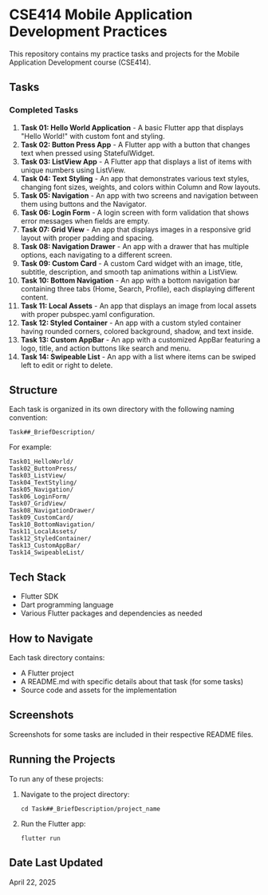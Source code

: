 # CSE414 Mobile Application Development Practices

This repository contains my practice tasks and projects for the Mobile Application Development course (CSE414).

## Tasks

### Completed Tasks

1. **Task 01: Hello World Application** - A basic Flutter app that displays "Hello World!" with custom font and styling.
2. **Task 02: Button Press App** - A Flutter app with a button that changes text when pressed using StatefulWidget.
3. **Task 03: ListView App** - A Flutter app that displays a list of items with unique numbers using ListView.
4. **Task 04: Text Styling** - An app that demonstrates various text styles, changing font sizes, weights, and colors within Column and Row layouts.
5. **Task 05: Navigation** - An app with two screens and navigation between them using buttons and the Navigator.
6. **Task 06: Login Form** - A login screen with form validation that shows error messages when fields are empty.
7. **Task 07: Grid View** - An app that displays images in a responsive grid layout with proper padding and spacing.
8. **Task 08: Navigation Drawer** - An app with a drawer that has multiple options, each navigating to a different screen.
9. **Task 09: Custom Card** - A custom Card widget with an image, title, subtitle, description, and smooth tap animations within a ListView.
10. **Task 10: Bottom Navigation** - An app with a bottom navigation bar containing three tabs (Home, Search, Profile), each displaying different content.
11. **Task 11: Local Assets** - An app that displays an image from local assets with proper pubspec.yaml configuration.
12. **Task 12: Styled Container** - An app with a custom styled container having rounded corners, colored background, shadow, and text inside.
13. **Task 13: Custom AppBar** - An app with a customized AppBar featuring a logo, title, and action buttons like search and menu.
14. **Task 14: Swipeable List** - An app with a list where items can be swiped left to edit or right to delete.

## Structure

Each task is organized in its own directory with the following naming convention:
```
Task##_BriefDescription/
```

For example:
```
Task01_HelloWorld/
Task02_ButtonPress/
Task03_ListView/
Task04_TextStyling/
Task05_Navigation/
Task06_LoginForm/
Task07_GridView/
Task08_NavigationDrawer/
Task09_CustomCard/
Task10_BottomNavigation/
Task11_LocalAssets/
Task12_StyledContainer/
Task13_CustomAppBar/
Task14_SwipeableList/
```

## Tech Stack

- Flutter SDK
- Dart programming language
- Various Flutter packages and dependencies as needed

## How to Navigate

Each task directory contains:
- A Flutter project
- A README.md with specific details about that task (for some tasks)
- Source code and assets for the implementation

## Screenshots

Screenshots for some tasks are included in their respective README files.

## Running the Projects

To run any of these projects:

1. Navigate to the project directory:
   ```
   cd Task##_BriefDescription/project_name
   ```

2. Run the Flutter app:
   ```
   flutter run
   ```

## Date Last Updated

April 22, 2025